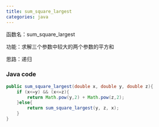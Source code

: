```yaml
---
title: sum_square_largest
categories: java
---
```


函数名：sum_square_largest

功能：求解三个参数中较大的两个参数的平方和

思路：递归

### Java code

``` java
public sum_square_largest(double x, double y, double z){
    if (x<=y) && (x<=z){
        return Math.pow(y,2) + Math.pow(z,2);
    }else{
        return sum_square_largest(y, z, x);
    }
}
```
